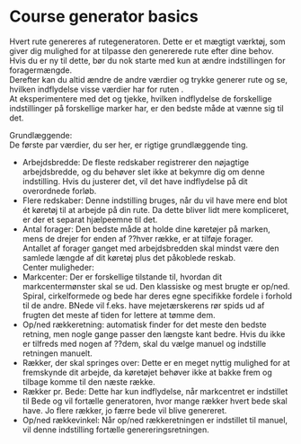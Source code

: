 # Course generator basics  
Hvert rute genereres af rutegeneratoren. Dette er et mægtigt værktøj, som giver dig mulighed for at tilpasse den genererede rute efter dine behov.  
Hvis du er ny til dette, bør du nok starte med kun at ændre indstillingen for foragermængde.  
Derefter kan du altid ændre de andre værdier og trykke generer rute og se, hvilken indflydelse visse værdier har for ruten .  
At eksperimentere med det og tjekke, hvilken indflydelse de forskellige indstillinger på forskellige marker har, er den bedste måde at vænne sig til det.  


  
Grundlæggende:  
De første par værdier, du ser her, er rigtige grundlæggende ting.  
- Arbejdsbredde: De fleste redskaber registrerer den nøjagtige arbejdsbredde, og du behøver slet ikke at bekymre dig om denne indstilling. Hvis du justerer det, vil det have indflydelse på dit overordnede forløb.  
- Flere redskaber: Denne indstilling bruges, når du vil have mere end blot ét køretøj til at arbejde på din rute. Da dette bliver lidt mere kompliceret, er der et separat hjælpeemne til det.  
- Antal forager: Den bedste måde at holde dine køretøjer på marken, mens de drejer for enden af ??hver række, er at tilføje forager.  
Antallet af forager ganget med arbejdsbredden skal mindst være den samlede længde af dit køretøj plus det påkoblede reskab.  
Center muligheder:  
- Markcenter: Der er forskellige tilstande til, hvordan dit markcentermønster skal se ud. Den klassiske og mest brugte er op/ned.  
Spiral, cirkelformede og bede har deres egne specifikke fordele i forhold til de andre. BNede vil f.eks. have mejetærskerens rør spids ud af frugten det meste af tiden for lettere at tømme dem.  
- Op/ned rækkeretning: automatisk finder for det meste den bedste retning, men nogle gange passer den længste kant bedre. Hvis du ikke er tilfreds med nogen af ??dem, skal du vælge manuel og indstille retningen manuelt.  
- Rækker, der skal springes over: Dette er en meget nyttig mulighed for at fremskynde dit arbejde, da køretøjet behøver ikke at bakke frem og tilbage komme til den næste række.  
- Rækker pr. Bede: Dette har kun indflydelse, når markcentret er indstillet til Bede og vil fortælle generatoren, hvor mange rækker hvert bede skal have. Jo flere rækker, jo færre bede vil blive genereret.  
- Op/ned rækkevinkel: Når op/ned rækkeretningen er indstillet til manuel, vil denne indstilling fortælle genereringsretningen.  


